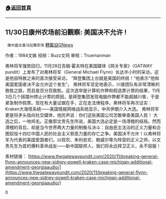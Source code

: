 ###  [:house:返回首頁](https://github.com/ourhimalayas/txt)
---

## 11/30日康州农场前沿觀察: 美国决不允许 !
` 康州盘古喜马拉雅农场` [轉載自GNews](https://gnews.org/zh-hans/604947/)

作者：1984文姝
视频：Buzz文珂
审核：Truemanman



弗林将军强势回归，11月28日吉姆·霍夫特在美国媒体《网关专家》（GATWAY pundit）上发布了对弗林将军（General Michael Flynn）长达半小时的采访。这是他自特赦之来的首次接受采访。
“拜登集团上台就是美国的终结！”他表示“他和美国爱国者决不会允许这个发生”。
弗林将军坚定地表示，川普团队有非常清晰的致胜之路，而且是百分百致胜。这次选举是计算机作弊和假选票计票的结果，11月3日几个摇摆州停止计票的原因，是拜登集团发现电脑作弊都不能超越川普，于是紧急制作假票。现在有大量证据在手，正在走法律程序。弗林将军再次证实：Kraken大海怪系统——美国情报网络战系统显示，中共伊朗介入大选。
弗林将军更是将矛头指向社交媒体，他厉声说：你们这些美国公司怎敢审查美国人民！
大选之后，一地鸡毛。正像郭文贵先生所说，美国大选必定是一场滑稽的结局。然而滑稽的背后，却是当今世界两大力量的制衡与决斗：自由民主法治的正义力量和企图奴役十四亿中国人民的社会主义邪恶力量的存亡之争。美国决不允许！以弗林将军为代表的美国爱国者们，以班农、朱利安尼、鲍威尔等为阵营的正义之师，以文贵先生为首的爆料革命战友——新中国联邦人，我们将永远捍卫正义，永不屈服！
 
素材链接：
[https://www.thegatewaypundit.com/2020/11/breaking-general-flynn-announces-new-sidney-powell-kraken-case-michigan-additional-amendment-georgiaaudio/](https://www.thegatewaypundit.com/2020/11/breaking-general-flynn-announces-new-sidney-powell-kraken-case-michigan-additional-amendment-georgiaaudio/)

0
